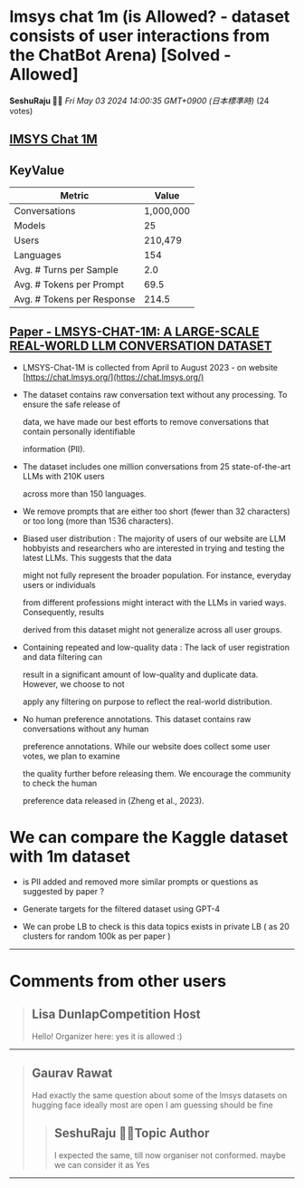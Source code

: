 # lmsys chat 1m (is Allowed? - dataset consists of user interactions from the ChatBot Arena) [Solved - Allowed]

**SeshuRaju 🧘‍♂️** *Fri May 03 2024 14:00:35 GMT+0900 (日本標準時)* (24 votes)

## [IMSYS Chat 1M](https://huggingface.co/datasets/lmsys/lmsys-chat-1m)

## KeyValue

| Metric | Value |
| --- | --- |
| Conversations | 1,000,000 |
| Models | 25 |
| Users | 210,479 |
| Languages | 154 |
| Avg. # Turns per Sample | 2.0 |
| Avg. # Tokens per Prompt | 69.5 |
| Avg. # Tokens per Response | 214.5 |

## [Paper - LMSYS-CHAT-1M: A LARGE-SCALE REAL-WORLD LLM CONVERSATION DATASET](https://arxiv.org/pdf/2309.11998)

- LMSYS-Chat-1M is collected from April to August 2023 - on website [https://chat.lmsys.org/](https://chat.lmsys.org/)

- The dataset contains raw conversation text without any processing. To ensure the safe release of

  data, we have made our best efforts to remove conversations that contain personally identifiable

  information (PII).

- The dataset includes one million conversations from 25 state-of-the-art LLMs with 210K users

  across more than 150 languages.

- We remove prompts that are either too short (fewer than 32 characters) or too long (more than 1536 characters).

- Biased user distribution : The majority of users of our website are LLM hobbyists and researchers who are interested in trying and testing the latest LLMs. This suggests that the data

  might not fully represent the broader population. For instance, everyday users or individuals

  from different professions might interact with the LLMs in varied ways. Consequently, results

  derived from this dataset might not generalize across all user groups.

- Containing repeated and low-quality data : The lack of user registration and data filtering can

  result in a significant amount of low-quality and duplicate data. However, we choose to not

  apply any filtering on purpose to reflect the real-world distribution.

- No human preference annotations. This dataset contains raw conversations without any human

  preference annotations. While our website does collect some user votes, we plan to examine

  the quality further before releasing them. We encourage the community to check the human

  preference data released in (Zheng et al., 2023).

# We can compare the Kaggle dataset with 1m dataset

- is PII added and removed more similar prompts or questions as suggested by paper ?

- Generate targets for the filtered dataset using GPT-4

- We can probe LB to check is this data topics exists in private LB ( as 20 clusters  for random 100k as per paper )



---

 # Comments from other users

> ## Lisa DunlapCompetition Host
> 
> Hello! Organizer here: yes it is allowed :)
> 
> 
> 


---

> ## Gaurav Rawat
> 
> Had exactly the same question about some of the lmsys datasets on hugging face ideally most are open I am guessing should be fine
> 
> 
> 
> > ## SeshuRaju 🧘‍♂️Topic Author
> > 
> > I expected the same, till now organiser not conformed. maybe we can consider it as Yes
> > 
> > 
> > 


---

